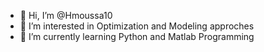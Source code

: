 - 👋 Hi, I’m @Hmoussa10
- 👀 I’m interested in Optimization and Modeling approches
- 🌱 I’m currently learning Python and Matlab Programming 

<!---
Hmoussa10/Hmoussa10 is a ✨ special ✨ repository because its `README.md` (this file) appears on your GitHub profile.
You can click the Preview link to take a look at your changes.
--->
